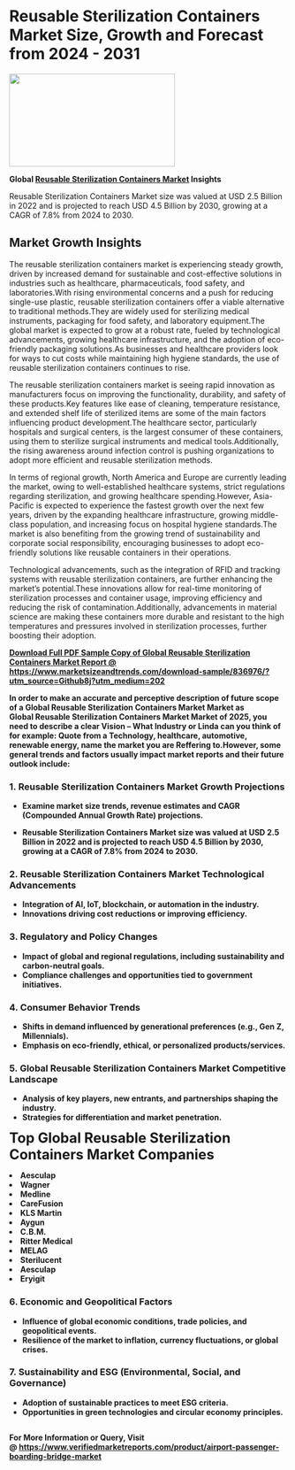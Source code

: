 <H1>Reusable Sterilization Containers Market Size, Growth and Forecast from 2024 - 2031</H1><img class="aligncenter size-medium wp-image-584254" src="https://thirdeyenews.in/wp-content/uploads/2024/09/Global-Market-Research-300x168.jpeg" alt="" width="300" height="168" /><p><strong>Global&nbsp;<a href="https://www.marketsizeandtrends.com/download-sample/836976/?utm_source=Github8j?utm_medium=202">Reusable Sterilization Containers Market</a> Insights</strong></p><p>Reusable Sterilization Containers Market size was valued at USD 2.5 Billion in 2022 and is projected to reach USD 4.5 Billion by 2030, growing at a CAGR of 7.8% from 2024 to 2030.</p><p><h2>Market Growth Insights</h2> <p>The reusable sterilization containers market is experiencing steady growth, driven by increased demand for sustainable and cost-effective solutions in industries such as healthcare, pharmaceuticals, food safety, and laboratories.With rising environmental concerns and a push for reducing single-use plastic, reusable sterilization containers offer a viable alternative to traditional methods.They are widely used for sterilizing medical instruments, packaging for food safety, and laboratory equipment.The global market is expected to grow at a robust rate, fueled by technological advancements, growing healthcare infrastructure, and the adoption of eco-friendly packaging solutions.As businesses and healthcare providers look for ways to cut costs while maintaining high hygiene standards, the use of reusable sterilization containers continues to rise.</p> <p><strong><a href="#"></a></strong></p> <p>The reusable sterilization containers market is seeing rapid innovation as manufacturers focus on improving the functionality, durability, and safety of these products.Key features like ease of cleaning, temperature resistance, and extended shelf life of sterilized items are some of the main factors influencing product development.The healthcare sector, particularly hospitals and surgical centers, is the largest consumer of these containers, using them to sterilize surgical instruments and medical tools.Additionally, the rising awareness around infection control is pushing organizations to adopt more efficient and reusable sterilization methods.</p> <p>In terms of regional growth, North America and Europe are currently leading the market, owing to well-established healthcare systems, strict regulations regarding sterilization, and growing healthcare spending.However, Asia-Pacific is expected to experience the fastest growth over the next few years, driven by the expanding healthcare infrastructure, growing middle-class population, and increasing focus on hospital hygiene standards.The market is also benefiting from the growing trend of sustainability and corporate social responsibility, encouraging businesses to adopt eco-friendly solutions like reusable containers in their operations.</p> <p>Technological advancements, such as the integration of RFID and tracking systems with reusable sterilization containers, are further enhancing the market’s potential.These innovations allow for real-time monitoring of sterilization processes and container usage, improving efficiency and reducing the risk of contamination.Additionally, advancements in material science are making these containers more durable and resistant to the high temperatures and pressures involved in sterilization processes, further boosting their adoption.</p> <p><strong><a href="#"></p><p><span class=""><strong>Download Full PDF Sample Copy of Global Reusable Sterilization Containers Market Report</strong> @ <a href="https://www.marketsizeandtrends.com/download-sample/836976/?utm_source=Github8j?utm_medium=202" target="_blank">https://www.marketsizeandtrends.com/download-sample/836976/?utm_source=Github8j?utm_medium=202</a></span></p><p>In order to make an accurate and perceptive description of future scope of a Global&nbsp;Reusable Sterilization Containers Market Market as Global&nbsp;Reusable Sterilization Containers Market Market of 2025, you need to describe a clear Vision &ndash; What Industry or Linda can you think of for example: Quote from a Technology, healthcare, automotive, renewable energy, name the market you are Reffering to.However, some general trends and factors usually impact market reports and their future outlook include:</p><h3>1.&nbsp;<strong>Reusable Sterilization Containers Market Growth Projections</strong></h3><ul><li>Examine market size trends, revenue estimates and CAGR (Compounded Annual Growth Rate) projections.</li><li><p>Reusable Sterilization Containers Market size was valued at USD 2.5 Billion in 2022 and is projected to reach USD 4.5 Billion by 2030, growing at a CAGR of 7.8% from 2024 to 2030.</p></li></ul><h3>2.&nbsp;<strong>Reusable Sterilization Containers Market Technological Advancements</strong></h3><ul><li>Integration of AI, IoT, blockchain, or automation in the industry.</li><li>Innovations driving cost reductions or improving efficiency.</li></ul><h3>3.&nbsp;<strong>Regulatory and Policy Changes</strong></h3><ul><li>Impact of global and regional regulations, including sustainability and carbon-neutral goals.</li><li>Compliance challenges and opportunities tied to government initiatives.</li></ul><h3>4.&nbsp;<strong>Consumer Behavior Trends</strong></h3><ul><li>Shifts in demand influenced by generational preferences (e.g., Gen Z, Millennials).</li><li>Emphasis on eco-friendly, ethical, or personalized products/services.</li></ul><h3>5.&nbsp;<strong>Global Reusable Sterilization Containers Market Competitive Landscape</strong></h3><ul><li>Analysis of key players, new entrants, and partnerships shaping the industry.</li><li>Strategies for differentiation and market penetration.</li></ul><p data-pm-slice="1 1 []"><span style="color: inherit; font-family: inherit; font-size: 25px;">Top Global Reusable Sterilization Containers Market Companies</span></p><div class="" data-test-id=""><p><li>Aesculap</li><li> Wagner</li><li> Medline</li><li> CareFusion</li><li> KLS Martin</li><li> Aygun</li><li> C.B.M.</li><li> Ritter Medical</li><li> MELAG</li><li> Sterilucent</li><li> Aesculap</li><li> Eryigit</li></p></div><h3>6.&nbsp;<strong>Economic and Geopolitical Factors</strong></h3><ul><li>Influence of global economic conditions, trade policies, and geopolitical events.</li><li>Resilience of the market to inflation, currency fluctuations, or global crises.</li></ul><h3>7.&nbsp;<strong>Sustainability and ESG (Environmental, Social, and Governance)</strong></h3><ul><li>Adoption of sustainable practices to meet ESG criteria.</li><li>Opportunities in green technologies and circular economy principles.</li></ul><h2><strong style="font-size: 14px;">For More Information or Query, Visit @&nbsp;</strong><a style="background-color: #ffffff; font-size: 14px;" href="https://www.marketsizeandtrends.com/report/reusable-sterilization-containers-market/" target="_blank">https://www.verifiedmarketreports.com/product/airport-passenger-boarding-bridge-market</a></h2>